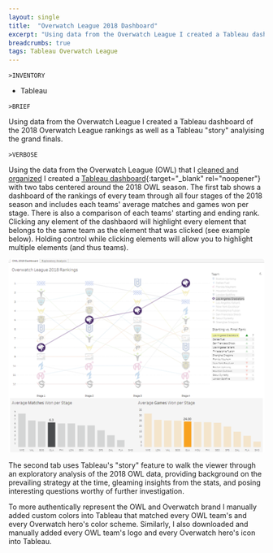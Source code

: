 ```yaml
---
layout: single
title:  "Overwatch League 2018 Dashboard"
excerpt: "Using data from the Overwatch League I created a Tableau dashboard of the 2018 Overwatch League rankings as well as a Tableau \"story\" analysing the grand finals."
breadcrumbs: true
tags: Tableau Overwatch League
---
```


```
>INVENTORY
```
- Tableau

```
>BRIEF
```
  Using data from the Overwatch League I created a Tableau dashboard of the 2018 Overwatch League rankings as well as a Tableau "story" analyising the grand finals.
  
  
```
>VERBOSE
```
  Using the data from the Overwatch League (OWL) that I [cleaned and organized](/overwatch-league-data-cleanup/) I created a [Tableau dashboard](https://public.tableau.com/app/profile/max.tollefsen/viz/OverwatchLeague2018/OWL2018Dashboard){:target="_blank" rel="noopener"} with two tabs centered around the 2018 OWL season. The first tab shows a dashboard of the rankings of every team through all four stages of the 2018 season and includes each teams' average matches and games won per stage. There is also a comparison of each teams' starting and ending rank. Clicking any element of the dashbaord will highlight every element that belongs to the same team as the element that was clicked (see example below). Holding control while clicking elements will allow you to highlight multiple elements (and thus teams).
  
  ![owl-2018-dashboard-example](/assets/images/owl-2018-dashboard-example.png)
  
  The second tab uses Tableau's "story" feature to walk the viewer through an exploratory analysis of the 2018 OWL data, providing background on the prevailing strategy at the time, gleaming insights from the stats, and posing interesting questions worthy of further investigation.
  
  To more authentically represent the OWL and Overwatch brand I manually added custom colors into Tableau that matched every OWL team's and every Overwatch hero's color scheme. Similarly, I also downloaded and manually added every OWL team's logo and every Overwatch hero's icon into Tableau.
